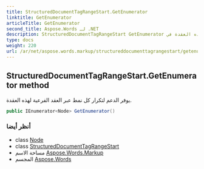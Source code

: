 ```yaml
---
title: StructuredDocumentTagRangeStart.GetEnumerator
linktitle: GetEnumerator
articleTitle: GetEnumerator
second_title: Aspose.Words لـ .NET
description: StructuredDocumentTagRangeStart GetEnumerator طريقة. يوفر الدعم لتكرار كل نمط عبر العقد الفرعية لهذه العقدة في C#.
type: docs
weight: 220
url: /ar/net/aspose.words.markup/structureddocumenttagrangestart/getenumerator/
---
```

## StructuredDocumentTagRangeStart.GetEnumerator method

يوفر الدعم لتكرار كل نمط عبر العقد الفرعية لهذه العقدة.

```csharp
public IEnumerator<Node> GetEnumerator()
```

### أنظر أيضا

* class [Node](../../../aspose.words/node/)
* class [StructuredDocumentTagRangeStart](../)
* مساحة الاسم [Aspose.Words.Markup](../../../aspose.words.markup/)
* المجسم [Aspose.Words](../../../)
